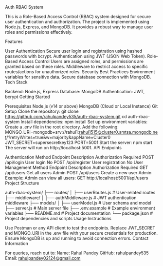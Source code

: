 Auth RBAC System

This is a Role-Based Access Control (RBAC) system designed for secure user authentication and authorization. The project is implemented using Node.js, Express, and MongoDB. It provides a robust way to manage user roles and permissions effectively.

Features

User Authentication
Secure user login and registration using hashed passwords with bcrypt.
Authentication using JWT (JSON Web Token).
Role-Based Access Control
Users are assigned roles, and permissions are granted based on these roles.
Middleware to restrict access to specific routes/actions for unauthorized roles.
Security Best Practices
Environment variables for sensitive data.
Secure database connection with MongoDB.
Tech Stack

Backend: Node.js, Express
Database: MongoDB
Authentication: JWT, bcrypt
Getting Started

Prerequisites
Node.js (v14 or above)
MongoDB (Cloud or Local Instance)
Git
Setup
Clone the repository:
git clone https://github.com/rahulpandey535/auth-rbac-system.git
cd auth-rbac-system
Install dependencies:
npm install
Set up environment variables:
Create a .env file in the root directory.
Add the following:
MONGO_URI=mongodb+srv://rahul1:rahul1515@cluster0.smtsa.mongodb.net/?retryWrites=true&w=majority&appName=Cluster0
JWT_SECRET=supersecretkey123
PORT=5001
Start the server:
npm start
The server will run on http://localhost:5001.
API Endpoints

Authentication
Method	Endpoint	Description	Authorization Required
POST	/api/login	User login	No
POST	/api/register	User registration	No
User Management
Method	Endpoint	Description	Authorization Required
GET	/api/users	Get all users	Admin
POST	/api/users	Create a new user	Admin
Example:
Admin can view all users:
GET http://localhost:5001/api/users
Project Structure

auth-rbac-system/
├── routes/
│   ├── userRoutes.js    # User-related routes
├── middleware/
│   ├── authMiddleware.js # JWT authentication middleware
├── models/
│   ├── userModel.js     # User schema and model
├── server.js            # Main server file
├── .env.example         # Example environment variables
├── README.md            # Project documentation
└── package.json         # Project dependencies and scripts
Usage Instructions

Use Postman or any API client to test the endpoints.
Replace JWT_SECRET and MONGO_URI in the .env file with your secure credentials for production.
Ensure MongoDB is up and running to avoid connection errors.
Contact Information

For queries, reach out to:
Name: Rahul Pandey
GitHub: rahulpandey535
Email: rahulpandey02124@gmail.com
